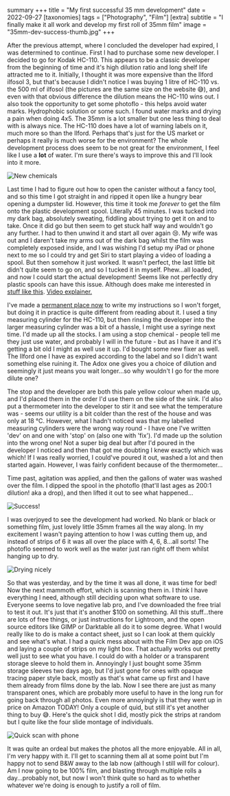 summary +++
title =  "My first successful 35 mm development"
date =  2022-09-27
[taxonomies]
tags =  ["Photography", "Film"]
[extra]
subtitle =  "I finally make it all work and develop my first roll of 35mm film"
image = "35mm-dev-success-thumb.jpg"
+++

After the previous attempt, where I concluded the developer had expired, I was determined to continue. First I had to purchase some new developer. I decided to go for Kodak HC-110. This appears to be a classic developer from the beginning of time and it's high dilution ratio and long shelf life attracted me to it. Initially, I thought it was more expensive than the Ilford ilfosol 3, but that's because I didn't notice I was buying 1 litre of HC-110 vs. the 500 ml of ilfosol (the pictures are the same size on the website 😅), and even with that obvious difference the dilution means the HC-110 wins out. I also took the opportunity to get some photoflo - this helps avoid water marks. Hydrophobic solution or some such. I found water marks and drying a pain when doing 4x5. The 35mm is a lot smaller but one less thing to deal with is always nice. The HC-110 does have a lot of warning labels on it, much more so than the Ilford. Perhaps that's just for the US market or perhaps it really is much worse for the environment? The whole development process does seem to be not great for the environment, I feel like I use a **lot** of water. I'm sure there's ways to improve this and I'll look into it more.

![New chemicals](35mm-dev-success-1.jpg "New chemicals")

Last time I had to figure out how to open the canister without a fancy tool, and so this time I got straight in and ripped it open like a hungry bear opening a dumpster lid. However, this time it took me *forever* to get the film onto the plastic development spool. Literally 45 minutes. I was tucked into my dark bag, absolutely sweating, fiddling about trying to get it on and to take. Once it did go but then seem to get stuck half way and wouldn't go any further. I had to then unwind it and start all over again 😢. My wife was out and I daren't take my arms out of the dark bag whilst the film was completely exposed inside, and I was wishing I'd setup my iPad or phone next to me so I could try and get Siri to start playing a video of loading a spool. But then somehow it just worked. It wasn't perfect, the last little bit didn't quite seem to go on, and so I tucked it in myself. Phew...all loaded, and now I could start the actual development! Seems like not perfectly dry plastic spools can have this issue. Although does make me interested in [stuff like this](https://analoguewonderland.co.uk/products/lab-box-the-35mm-daylight-loading-film-tank). [Video explainer.](https://www.youtube.com/watch?v=fa1SGQQwNXQ)

I've made a [permanent place now](/notes/film) to write my instructions so I won't forget, but doing it in practice is quite different from reading about it. I used a tiny measuring cylinder for the HC-110, but then rinsing the developer into the larger measuring cylinder was a bit of a hassle, I might use a syringe next time. I'd made up all the stocks. I am using a stop chemical - people tell me they just use water, and probably I will in the future - but as I have it and it's getting a bit old I might as well use it up. I'd bought some new fixer as well. The Ilford one I have as expired according to the label and so I didn't want something else ruining it. The Adox one gives you a choice of dilution and seemingly it just means you wait longer...so why wouldn't I go for the more dilute one?

The stop and the developer are both this pale yellow colour when made up, and I'd placed them in the order I'd use them on the side of the sink. I'd also put a thermometer into the developer to stir it and see what the temperature was - seems our utility is a bit colder than the rest of the house and was only at 18 °C. However, what I hadn't noticed was that my labelled measuring cylinders were the wrong way round - I have one I've written 'dev' on and one with 'stop' on (also one with 'fix'). I'd made up the solution into the wrong one! Not a super big deal but after I'd poured in the developer I noticed and then that got me doubting I knew exactly which was which! If I was really worried, I could've poured it out, washed a lot and then started again. However, I was fairly confident because of the thermometer...

Time past, agitation was applied, and then the gallons of water was washed over the film. I dipped the spool in the photoflo (that'll last ages as 200:1 dilution! aka a drop), and then lifted it out to see what happened...

![Success!](35mm-dev-success-thumb.jpg "Success!")

I was overjoyed to see the development had worked. No blank or black or something film, just lovely little 35mm frames all the way along. In my excitement I wasn't paying attention to how I was cutting them up, and instead of strips of 6 it was all over the place with 4, 6, 8...all sorts! The photoflo seemed to work well as the water just ran right off them whilst hanging up to dry.

![Drying nicely](35mm-dev-success-3.jpg "Drying nicely")

So that was yesterday, and by the time it was all done, it was time for bed! Now the next mammoth effort, which is scanning them in. I think I have everything I need, although still deciding upon what software to use. Everyone seems to love negative lab pro, and I've downloaded the free trial to test it out. It's just that it's another $100 on something. All this stuff...there are lots of free things, or just instructions for Lightroom, and the open source editors like GIMP or Darktable all do it to some degree. What I would really like to do is make a contact sheet, just so I can look at them quickly and see what's what. I had a quick mess about with the Film Dev app on iOS and laying a couple of strips on my light box. That actually works out pretty well just to see what you have. I could do with a holder or a transparent storage sleeve to hold them in. Annoyingly I just bought some 35mm storage sleeves two days ago, but I'd just gone for ones with opaque tracing paper style back, mostly as that's what came up first and I have them already from films done by the lab. Now I see there are just as many transparent ones, which are probably more useful to have in the long run for going back through all photos. Even more annoyingly is that they went up in price on Amazon TODAY! Only a couple of quid, but still it's yet another thing to buy 😅. Here's the quick shot I did, mostly pick the strips at random but I quite like the four slide montage of individuals.

![Quick scan with phone](quick-scan.jpg)

It was quite an ordeal but makes the photos all the more enjoyable. All in all, I'm very happy with it. I'll get to scanning them all at some point but I'm happy not to send B&W away to the lab now (although I still will for colour). Am I now going to be 100% film, and blasting through multiple rolls a day...probably not, but now I won't think quite so hard as to whether whatever we're doing is enough to justify a roll of film.
